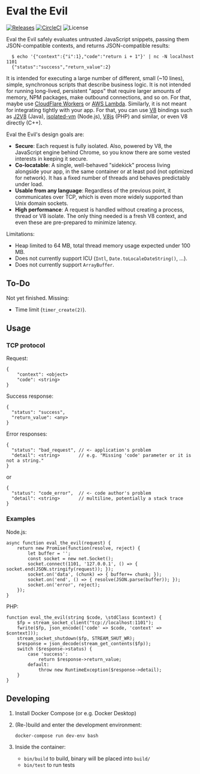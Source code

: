 # Eval the Evil

[![Releases](https://badgen.net/github/release/jakajancar/eval-the-evil/stable)](https://github.com/jakajancar/eval-the-evil/releases)
[![CircleCI](https://badgen.net/circleci/github/jakajancar/eval-the-evil)](https://circleci.com/gh/jakajancar/eval-the-evil)
![License](https://badgen.net/github/license/jakajancar/eval-the-evil)

Eval the Evil safely evaluates untrusted JavaScript snippets, passing them JSON-compatible contexts, and returns JSON-compatible results:

      $ echo '{"context":{"i":1},"code":"return i + 1"}' | nc -N localhost 1101
      {"status":"success","return_value":2}

It is intended for executing a large number of different, small (~10 lines), simple, synchronous scripts that describe business logic. It is not intended for running long-lived, persistent "apps" that require larger amounts of memory, NPM packages, make outbound connections, and so on. For that, maybe use  [CloudFlare Workers](https://www.cloudflare.com/products/cloudflare-workers/) or [AWS Lambda](https://aws.amazon.com/lambda/). Similarly, it is not meant for integrating tightly with your app. For that, you can use [V8](https://v8.dev) bindings such as [J2V8](https://github.com/eclipsesource/J2V8) (Java), [isolated-vm](https://github.com/laverdet/isolated-vm) (Node.js), [V8js](https://github.com/phpv8/v8js) (PHP) and similar, or even V8 directly (C++).

Eval the Evil's design goals are:

  - **Secure**: Each request is fully isolated. Also, powered by V8, the JavaScript engine behind Chrome, so you know there are some vested interests in keeping it secure.
  - **Co-locatable**: A single, well-behaved "sidekick" process living alongside your app, in the same container or at least pod (not optimized for network). It has a fixed number of threads and behaves predictably under load.
  - **Usable from any language**: Regardless of the previous point, it communicates over TCP, which is even more widely supported than Unix domain sockets.
  - **High performance**: A request is handled without creating a process, thread or V8 isolate. The only thing needed is a fresh V8 context, and even these are pre-prepared to minimize latency.

Limitations:

  - Heap limited to 64 MB, total thread memory usage expected under 100 MB.
  - Does not currently support ICU (`Intl`, `Date.toLocaleDateString()`, ...).
  - Does not currently support `ArrayBuffer`.

## To-Do

Not yet finished. Missing:

  - Time limit (`timer_create(2)`).

## Usage

### TCP protocol

Request:

    {
        "context": <object>
        "code": <string>
    }

Success response:

    {
      "status": "success",
      "return_value": <any>
    }

Error responses:

    {
      "status": "bad_request", // <- application's problem
      "detail": <string>       // e.g. "Missing 'code' parameter or it is not a string."
    }

or

    {
      "status": "code_error",  // <- code author's problem
      "detail": <string>       // multiline, potentially a stack trace
    }

### Examples

Node.js:

    async function eval_the_evil(request) {
        return new Promise(function(resolve, reject) {
            let buffer = '';
            const socket = new net.Socket();
            socket.connect(1101, '127.0.0.1', () => { socket.end(JSON.stringify(request)); });
            socket.on('data', (chunk) => { buffer+= chunk; });
            socket.on('end', () => { resolve(JSON.parse(buffer)); });
            socket.on('error', reject);
        });
    }

PHP:

    function eval_the_evil(string $code, \stdClass $context) {
        $fp = stream_socket_client("tcp://localhost:1101");
        fwrite($fp, json_encode(['code' => $code, 'context' => $context]));
        stream_socket_shutdown($fp, STREAM_SHUT_WR);
        $response = json_decode(stream_get_contents($fp));
        switch ($response->status) {
            case 'success':
                return $response->return_value;
            default:
                throw new RuntimeException($response->detail);
        }
    }

## Developing

 1. Install Docker Compose (or e.g. Docker Desktop)

 2. (Re-)build and enter the development environment:

        docker-compose run dev-env bash

 3. Inside the container:
      - `bin/build` to build, binary will be placed into `build/`
      - `bin/test` to run tests
